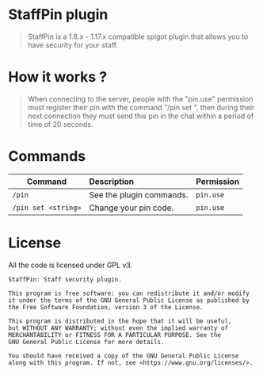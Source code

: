 StaffPin plugin
============
> StaffPin is a 1.8.x - 1.17.x compatible spigot plugin that allows you to have security for your staff.

How it works ?
============
> When connecting to the server, people with the "pin.use" permission must register their pin with the command "/pin set <string>", then during their next connection they must send this pin in the chat within a period of time of 20 seconds.

Commands
============

| Command                         | Description                                                  | Permission                                                                                                      |
|---------------------------------|:-------------------------------------------------------------|------------------------------------------------------------------------|
| `/pin`                          | See the plugin commands.                                     | `pin.use`
| `/pin set <string>`             | Change your pin code.                                        | `pin.use`

License
============

All the code is licensed under GPL v3.
```
StaffPin: Staff security plugin.

This program is free software: you can redistribute it and/or modify
it under the terms of the GNU General Public License as published by
the Free Software Foundation, version 3 of the License.

This program is distributed in the hope that it will be useful,
but WITHOUT ANY WARRANTY; without even the implied warranty of
MERCHANTABILITY or FITNESS FOR A PARTICULAR PURPOSE. See the
GNU General Public License for more details.

You should have received a copy of the GNU General Public License
along with this program. If not, see <https://www.gnu.org/licenses/>.
```

